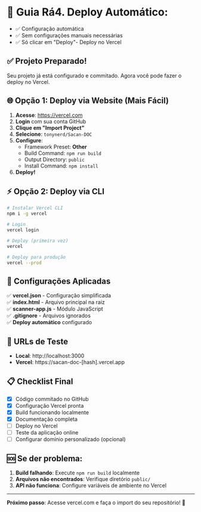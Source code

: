 # 🚀 Guia Rá4. **Deploy Automático**:
   - ✅ Configuração automática
   - ✅ Sem configurações manuais necessárias
   - ✅ Só clicar em "Deploy"- Deploy no Vercel

## ✅ Projeto Preparado!

Seu projeto já está configurado e commitado. Agora você pode fazer o deploy no Vercel.

## 🌐 Opção 1: Deploy via Website (Mais Fácil)

1. **Acesse**: https://vercel.com
2. **Login** com sua conta GitHub
3. **Clique em "Import Project"**
4. **Selecione**: `tonynerd/Sacan-DOC`
5. **Configure**:
   - Framework Preset: **Other**
   - Build Command: `npm run build`
   - Output Directory: `public`
   - Install Command: `npm install`
6. **Deploy!**

## ⚡ Opção 2: Deploy via CLI

```bash
# Instalar Vercel CLI
npm i -g vercel

# Login
vercel login

# Deploy (primeira vez)
vercel

# Deploy para produção
vercel --prod
```

## 🔧 Configurações Aplicadas

✅ **vercel.json** - Configuração simplificada  
✅ **index.html** - Arquivo principal na raiz  
✅ **scanner-app.js** - Módulo JavaScript  
✅ **.gitignore** - Arquivos ignorados  
✅ **Deploy automático** configurado  

## 🎯 URLs de Teste

- **Local**: http://localhost:3000
- **Vercel**: https://sacan-doc-[hash].vercel.app

## 📋 Checklist Final

- [x] Código commitado no GitHub
- [x] Configuração Vercel pronta
- [x] Build funcionando localmente
- [x] Documentação completa
- [ ] Deploy no Vercel
- [ ] Teste da aplicação online
- [ ] Configurar domínio personalizado (opcional)

## 🆘 Se der problema:

1. **Build falhando**: Execute `npm run build` localmente
2. **Arquivos não encontrados**: Verifique diretório `public/`
3. **API não funciona**: Configure variáveis de ambiente no Vercel

---
**Próximo passo**: Acesse vercel.com e faça o import do seu repositório! 🚀